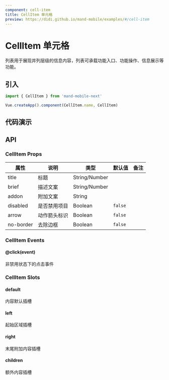 ```yaml
---
component: cell-item
title: CellItem 单元格
preview: https://didi.github.io/mand-mobile/examples/#/cell-item
---
```


# CellItem 单元格

列表用于展现并列层级的信息内容，列表可承载功能入口、功能操作、信息展示等功能。

## 引入

```javascript
import { CellItem } from 'mand-mobile-next'

Vue.createApp().component(CellItem.name, CellItem)
```

## 代码演示

<demo-wrapper
  src="src/packages/cell-item/demo"
/>

## API

### CellItem Props

|属性 | 说明 | 类型 | 默认值|备注|
|----|-----|------|------|------|
|title|标题|String\/Number| | |
|brief|描述文案|String\/Number| | |
|addon|附加文案|String| | |
|disabled|是否禁用项目|Boolean|`false`| |
|arrow|动作箭头标识|Boolean|`false`| |
|no-border|去除边框|Boolean|`false`| |

### CellItem Events

#### @click(event)

非禁用状态下的点击事件

### CellItem Slots

#### default

内容默认插槽

#### left

起始区域插槽

#### right

末尾附加内容插槽

#### children

额外内容插槽
